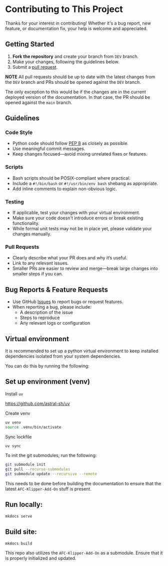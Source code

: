 # Contributing to This Project

Thanks for your interest in contributing! Whether it's a bug report, new feature, or documentation fix, your help is welcome and appreciated.

## Getting Started

1. **Fork the repository** and create your branch from `DEV` branch.
2. Make your changes, following the guidelines below.
3. Submit a [pull request](https://github.com/ArmoredTurtle/AT-Documentation/pulls).

**NOTE** All pull requests should be up to date with the latest changes from the `DEV` branch and PRs should be opened against the `DEV` branch.

The only exception to this would be if the changes are in the current deployed version of the documentation. In that case, the PR should be opened against the `main` branch.

## Guidelines

### Code Style

- Python code should follow [PEP 8](https://peps.python.org/pep-0008/) as closely as possible.
- Use meaningful commit messages.
- Keep changes focused—avoid mixing unrelated fixes or features.

### Scripts

- Bash scripts should be POSIX-compliant where practical.
- Include a `#!/bin/bash` or `#!/usr/bin/env bash` shebang as appropriate.
- Add inline comments to explain non-obvious logic.

### Testing

- If applicable, test your changes with your virtual environment.
- Make sure your code doesn't introduce errors or break existing functionality.
- While formal unit tests may not be in place yet, please validate your changes manually.

### Pull Requests

- Clearly describe what your PR does and why it’s useful.
- Link to any relevant issues.
- Smaller PRs are easier to review and merge—break large changes into smaller steps if you can.

## Bug Reports & Feature Requests

- Use GitHub [Issues](https://github.com/ArmoredTurtle/AT-Documentation/issues) to report bugs or request features.
- When reporting a bug, please include:
  - A description of the issue
  - Steps to reproduce
  - Any relevant logs or configuration

## Virtual environment

It is recommended to set up a python virtual environment to keep installed dependencies isolated from your system dependencies.

You can do this by running the following:

## Set up environment (venv)

Install `uv`

https://github.com/astral-sh/uv

Create venv

```bash
uv venv
source .venv/bin/activate
```

Sync lockfile

```bash
uv sync
```

To init the git submodules, run the following:

```bash
git submodule init
git pull --recurse-submodules
git submodule update --recursive --remote
```

This needs to be done before building the documentation to ensure that the latest `AFC-Klipper-Add-On` stuff is 
present. 

## Run locally:
```bash
mkdocs serve
```

## Build site:
```bash
mkdocs build
```

This repo also utilizes the `AFC-Klipper-Add-On` as a submodule. Ensure that it is properly initialized and updated.